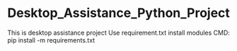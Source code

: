 # Desktop_Assistance_Python_Project

This is desktop assistance project
Use requirement.txt install modules
CMD: pip install -m requirements.txt

